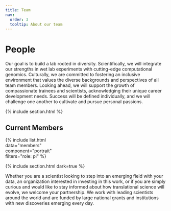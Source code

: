 ```yaml
---
title: Team
nav:
  order: 3
  tooltip: About our team
---
```


# <i class="fas fa-users"></i>People
Our goal is to build a lab rooted in diversity. Scientifically, we will integrate our strengths in wet lab experiments with cutting-edge computational genomics. Culturally, we are committed to fostering an inclusive environment that values the diverse backgrounds and perspectives of all team members. Looking ahead, we will support the growth of compassionate trainees and scientists, acknowledging their unique career development needs. Success will be defined individually, and we will challenge one another to cultivate and pursue personal passions.

{% include section.html %}
## Current Members
{% 
  include list.html  
  data="members"  
  component="portrait"  
  filters="role: pi" 
%}

{% include section.html dark=true %}

Whether you are a scientist looking to step into an emerging field with your data, an organization interested in investing in this work, or if you are simply curious and would like to stay informed about how translational science will evolve, we welcome your partnership. We work with leading scientists around the world and are funded by large national grants and institutions with new discoveries emerging every day.
